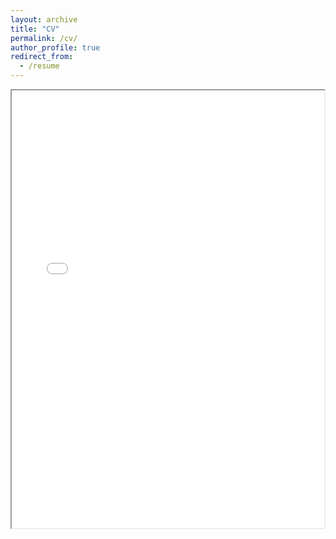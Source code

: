 ```yaml
---
layout: archive
title: "CV"
permalink: /cv/
author_profile: true
redirect_from:
  - /resume
---
```



<iframe src="../files/An_Cao_Resume.pdf" width="500" height="700"></iframe>

